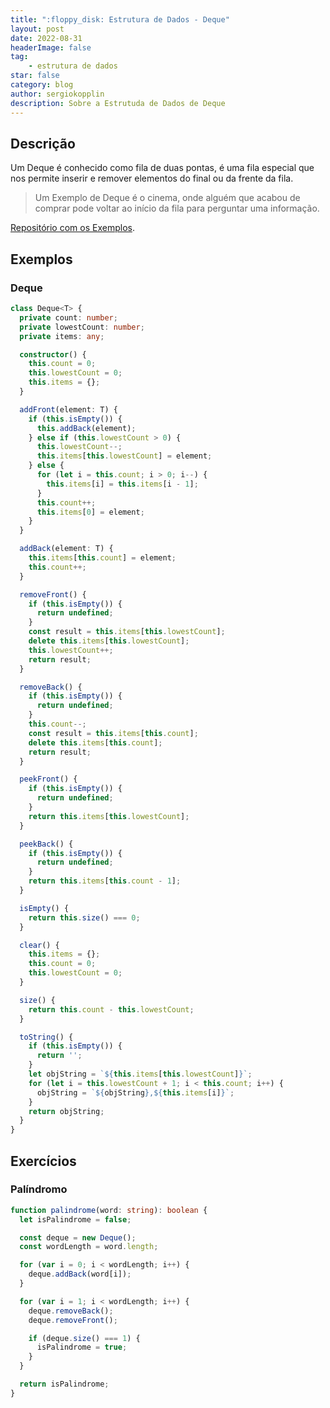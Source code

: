 ```yaml
---
title: ":floppy_disk: Estrutura de Dados - Deque"
layout: post
date: 2022-08-31
headerImage: false
tag:
    - estrutura de dados
star: false
category: blog
author: sergiokopplin
description: Sobre a Estrutuda de Dados de Deque
---
```


## Descrição

Um Deque é conhecido como fila de duas pontas, é uma fila especial que nos permite inserir e remover elementos do final ou da frente da fila.

> Um Exemplo de Deque é o cinema, onde alguém que acabou de comprar pode voltar ao início da fila para perguntar uma informação.

[Repositório com os Exemplos](https://github.com/sergiokopplin/livro-estrutura-de-dados-e-algoritmos-js).

## Exemplos

### Deque

```ts
class Deque<T> {
  private count: number;
  private lowestCount: number;
  private items: any;

  constructor() {
    this.count = 0;
    this.lowestCount = 0;
    this.items = {};
  }

  addFront(element: T) {
    if (this.isEmpty()) {
      this.addBack(element);
    } else if (this.lowestCount > 0) {
      this.lowestCount--;
      this.items[this.lowestCount] = element;
    } else {
      for (let i = this.count; i > 0; i--) {
        this.items[i] = this.items[i - 1];
      }
      this.count++;
      this.items[0] = element;
    }
  }

  addBack(element: T) {
    this.items[this.count] = element;
    this.count++;
  }

  removeFront() {
    if (this.isEmpty()) {
      return undefined;
    }
    const result = this.items[this.lowestCount];
    delete this.items[this.lowestCount];
    this.lowestCount++;
    return result;
  }

  removeBack() {
    if (this.isEmpty()) {
      return undefined;
    }
    this.count--;
    const result = this.items[this.count];
    delete this.items[this.count];
    return result;
  }

  peekFront() {
    if (this.isEmpty()) {
      return undefined;
    }
    return this.items[this.lowestCount];
  }

  peekBack() {
    if (this.isEmpty()) {
      return undefined;
    }
    return this.items[this.count - 1];
  }

  isEmpty() {
    return this.size() === 0;
  }

  clear() {
    this.items = {};
    this.count = 0;
    this.lowestCount = 0;
  }

  size() {
    return this.count - this.lowestCount;
  }

  toString() {
    if (this.isEmpty()) {
      return '';
    }
    let objString = `${this.items[this.lowestCount]}`;
    for (let i = this.lowestCount + 1; i < this.count; i++) {
      objString = `${objString},${this.items[i]}`;
    }
    return objString;
  }
}
```

## Exercícios

### Palíndromo

```ts
function palindrome(word: string): boolean {
  let isPalindrome = false;

  const deque = new Deque();
  const wordLength = word.length;

  for (var i = 0; i < wordLength; i++) {
    deque.addBack(word[i]);
  }

  for (var i = 1; i < wordLength; i++) {
    deque.removeBack();
    deque.removeFront();

    if (deque.size() === 1) {
      isPalindrome = true;
    }
  }

  return isPalindrome;
}
```
